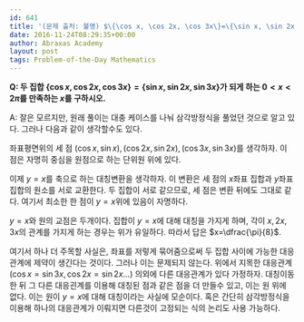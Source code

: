 ```yaml
---
id: 641
title: '(문제 출처: 불명) $\{\cos x, \cos 2x, \cos 3x\}=\{\sin x, \sin 2x, \sin 3x\}$를 만족하는 $x$ 구하기'
date: 2016-11-24T08:29:35+00:00
author: Abraxas Academy
layout: post
tags: Problem-of-the-Day Mathematics
---
```

**Q: 두 집합 $\{\cos x, \cos 2x, \cos 3x\}=\{\sin x, \sin 2x, \sin 3x\}$가 되게 하는 $0<x<2\pi$를 만족하는 $x$를 구하시오.**

A: 잘은 모르지만, 원래 풀이는 대충 케이스를 나눠 삼각방정식을 풀었던 것으로 알고 있다. 그러나 다음과 같이 생각할수도 있다.

좌표평면위의 세 점 $(\cos x,\sin x),(\cos 2x,\sin 2x),(\cos 3x,\sin 3x)$를 생각하자. 이 점은 자명히 중심을 원점으로 하는 단위원 위에 있다.

이제 $y=x$를 축으로 하는 대칭변환을 생각하자. 이 변환은 세 점의 $x$좌표 집합과 $y$좌표 집합의 원소를 서로 교환한다. 두 집합이 서로 같으므로, 세 점은 변환 뒤에도 그대로 같다. 여기서 최소한 한 점이 $y=x$위에 있음이 자명하다.

$y=x$와 원의 교점은 두개이다. 집합이 $y=x$에 대해 대칭을 가지게 하며, 각이 $x,2x,3x$의 관계를 가지게 하는 경우는 위가 유일하다. 따라서 답은 $x=\dfrac{\pi}{8}$.

여기서 하나 더 주목할 사실은, 좌표를 저렇게 묶어줌으로써 두 집합 사이에 가능한 대응 관계에 제약이 생긴다는 것이다. 그러나 이는 문제되지 않는다. 위에서 지목한 대응관계($\cos x=\sin 3x, \cos 2x=\sin 2x$...) 의외에 다른 대응관계가 있다 가정하자. 대칭이동한 뒤 그 다른 대응괸계를 이용해 대칭된 점과 같은 점을 더 만들수 있고, 이는 원 위에 없다. 이는 원이 $y=x$에 대해 대칭이라는 사실에 모순이다. 혹은 간단히 삼각방정식을 이용해 하나의 대응관계가 이뤄지면 다른것이 고정되는 식의 논리도 사용 가능하다. 